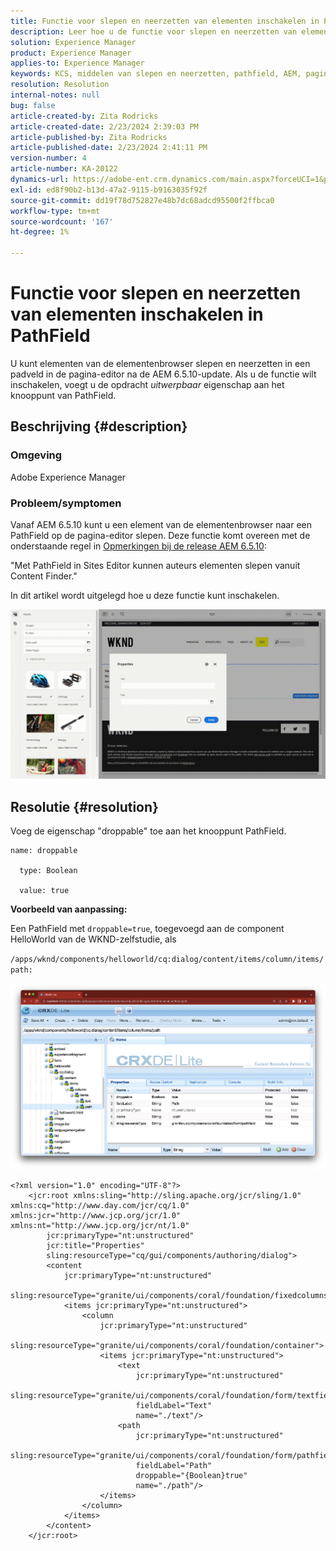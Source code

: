 ```yaml
---
title: Functie voor slepen en neerzetten van elementen inschakelen in PathField
description: Leer hoe u de functie voor slepen en neerzetten van elementen inschakelt in het PathField in de pagina-editor.
solution: Experience Manager
product: Experience Manager
applies-to: Experience Manager
keywords: KCS, middelen van slepen en neerzetten, pathfield, AEM, paginaredacteur toelaten
resolution: Resolution
internal-notes: null
bug: false
article-created-by: Zita Rodricks
article-created-date: 2/23/2024 2:39:03 PM
article-published-by: Zita Rodricks
article-published-date: 2/23/2024 2:41:11 PM
version-number: 4
article-number: KA-20122
dynamics-url: https://adobe-ent.crm.dynamics.com/main.aspx?forceUCI=1&pagetype=entityrecord&etn=knowledgearticle&id=dfd82d44-59d2-ee11-9079-6045bd0061cb
exl-id: ed8f90b2-b13d-47a2-9115-b9163035f92f
source-git-commit: dd19f78d752827e48b7dc68adcd95500f2ffbca0
workflow-type: tm+mt
source-wordcount: '167'
ht-degree: 1%

---
```


# Functie voor slepen en neerzetten van elementen inschakelen in PathField


U kunt elementen van de elementenbrowser slepen en neerzetten in een padveld in de pagina-editor na de AEM 6.5.10-update. Als u de functie wilt inschakelen, voegt u de opdracht *uitwerpbaar* eigenschap aan het knooppunt van PathField.

## Beschrijving {#description}


### Omgeving

Adobe Experience Manager

### Probleem/symptomen

Vanaf AEM 6.5.10 kunt u een element van de elementenbrowser naar een PathField op de pagina-editor slepen. Deze functie komt overeen met de onderstaande regel in [Opmerkingen bij de release AEM 6.5.10](https://experienceleague.adobe.com/docs/experience-manager-65/content/release-notes/service-pack/6-5-10.html?lang=en):

&quot;Met PathField in Sites Editor kunnen auteurs elementen slepen vanuit Content Finder.&quot;

In dit artikel wordt uitgelegd hoe u deze functie kunt inschakelen.

![](assets/___e0d82d44-59d2-ee11-9079-6045bd0061cb___.gif)


## Resolutie {#resolution}


Voeg de eigenschap &quot;droppable&quot; toe aan het knooppunt PathField.


```
name: droppable

  type: Boolean

  value: true
```


<b>Voorbeeld van aanpassing:</b>

Een PathField met `droppable=true`, toegevoegd aan de component HelloWorld van de WKND-zelfstudie, als

`/apps/wknd/components/helloworld/cq:dialog/content/items/column/items/path:`

![](assets/6106400f-2b07-ed11-82e4-00224808e483.png)


```
<?xml version="1.0" encoding="UTF-8"?>
    <jcr:root xmlns:sling="http://sling.apache.org/jcr/sling/1.0" xmlns:cq="http://www.day.com/jcr/cq/1.0" xmlns:jcr="http://www.jcp.org/jcr/1.0" xmlns:nt="http://www.jcp.org/jcr/nt/1.0"
        jcr:primaryType="nt:unstructured"
        jcr:title="Properties"
        sling:resourceType="cq/gui/components/authoring/dialog">
        <content
            jcr:primaryType="nt:unstructured"
            sling:resourceType="granite/ui/components/coral/foundation/fixedcolumns">
            <items jcr:primaryType="nt:unstructured">
                <column
                    jcr:primaryType="nt:unstructured"
                    sling:resourceType="granite/ui/components/coral/foundation/container">
                    <items jcr:primaryType="nt:unstructured">
                        <text
                            jcr:primaryType="nt:unstructured"
                            sling:resourceType="granite/ui/components/coral/foundation/form/textfield"
                            fieldLabel="Text"
                            name="./text"/>
                        <path
                            jcr:primaryType="nt:unstructured"
                            sling:resourceType="granite/ui/components/coral/foundation/form/pathfield"
                            fieldLabel="Path"
                            droppable="{Boolean}true"
                            name="./path"/>
                    </items>
                </column>
            </items>
        </content>
    </jcr:root>
```
